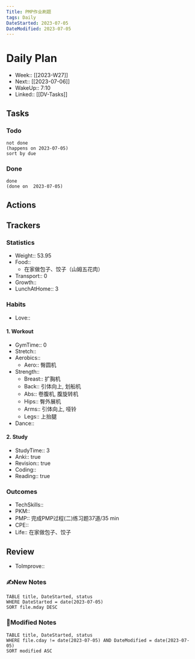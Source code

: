 ```yaml
---
Title: PMP作业刷题
tags: Daily
DateStarted: 2023-07-05
DateModified: 2023-07-05
---
```

# Daily Plan
- Week:: [[2023-W27]]
- Next:: [[2023-07-06]]
- WakeUp:: 7:10
- Linked:: [[DV-Tasks]]
## Tasks
### Todo
```tasks
not done
(happens on 2023-07-05)
sort by due
```
### Done
```tasks
done
(done on  2023-07-05)
```
## Actions
## Trackers 
### Statistics 
- Weight:: 53.95
- Food:: 
	- 在家做包子、饺子（山姆五花肉）
- Transport:: 0
- Growth::
- LunchAtHome:: 3
### Habits
- Love::
#### 1. Workout
- GymTime:: 0
- Stretch::
- Aerobics:: 
	- Aero:: 臀圆机
- Strength:: 
	- Breast:: 扩胸机
	- Back:: 引体向上, 划船机
	- Abs:: 卷腹机, 腹旋转机
	- Hips:: 臀外展机
	- Arms:: 引体向上, 哑铃
	- Legs:: 上抬腿
- Dance::
#### 2. Study
- StudyTime:: 3
- Anki:: true
- Revision:: true
- Coding:: 
- Reading:: true
### Outcomes
- TechSkills::
- PKM:: 
- PMP:: 完成PMP过程(二)练习题37道/35 min
- CPE::
- Life:: 在家做包子、饺子
## Review
- ToImprove::  
### ✍️New Notes

```dataview
TABLE title, DateStarted, status
WHERE DateStarted = date(2023-07-05)     
SORT file.mday DESC
```

### 📝Modified Notes

```dataview
TABLE title, DateStarted, status
WHERE file.cday != date(2023-07-05) AND DateModified = date(2023-07-05)
SORT modified ASC
```
